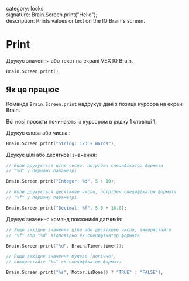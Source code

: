 category: looks  
signature: Brain.Screen.print("Hello");  
description: Prints values or text on the IQ Brain's screen.  

# Print

Друкує значення або текст на екрані VEX IQ Brain.

```cpp
Brain.Screen.print();
```

## Як це працює

Команда `Brain.Screen.print` надрукує дані з позиції курсора на екрані Brain.

Всі нові проєкти починають із курсором в рядку 1 стовпці 1.

Друкує слова або числа.:
```cpp
Brain.Screen.print("String: 123 + Words");
```

Друкує цілі або десяткові значення:
```cpp
// Коли друкується ціле число, потрібен специфікатор формата
// "%d" у першому параметрі

Brain.Screen.print("Integer: %d", 5 + 10);

// Коли друкується десяткове число, потрібен специфікатор формата
// "%f" у першому параметрі

Brain.Screen.print("Decimal: %f", 5.0 + 10.0);
```

Друкує значення команд показників датчиків:
```cpp
// Якщо вихідне значення ціле або десяткове число, використайте
// "%f" або "%d" відповідно як специфікатор формата

Brain.Screen.print("%d", Brain.Timer.time());

// Якщо вихідне значення булеве (логічне),
// використайте "%s" як специфікатор формата

Brain.Screen.print("%s", Motor.isDone() ? "TRUE" : "FALSE");
```

<advanced>
</advanced>